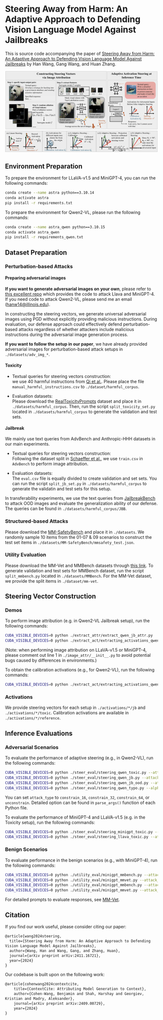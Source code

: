 # Steering Away from Harm: An Adaptive Approach to Defending Vision Language Model Against Jailbreaks

This is source code accompanying the paper of [Steering Away from Harm: An Adaptive Approach to Defending Vision Language Model Against Jailbreaks](https://arxiv.org/abs/2411.16721) by Han Wang, Gang Wang, and Huan Zhang.

![teaser](./assets/framework.jpg)
![adaptive](./assets/adaptive.jpg)

## Environment Preparation
To prepare the environment for LLaVA-v1.5 and MiniGPT-4, you can run the following commands:
```bash
conda create --name astra python==3.10.14
conda activate astra
pip install -r requirements.txt
```

To prepare the environment for Qwen2-VL, please run the following commands:
```bash
conda create --name astra_qwen python==3.10.15
conda activate astra_qwen
pip install -r requirements_qwen.txt
```

## Dataset Preparation

### Perturbation-based Attacks

#### Preparing adversarial images

**If you want to generate adversarial images on your own**, please refer to [this excellent repo](https://github.com/Unispac/Visual-Adversarial-Examples-Jailbreak-Large-Language-Models) which provides the code to attack Llava and MiniGPT-4. If you need code to attack Qwen2-VL, please send me an email (hanw14@illinois.edu).

In constructing the steering vectors, we generate universal adversarial images using PGD without explicitly providing malicious instructions. During evaluation, our defense approach could effectively defend perturbation-based attacks regardless of whether attackers include malicious instructions during the adversarial image generation process.


**If you want to follow the setup in our paper**, we have already provided adversarial images for perturbation-based attack setups in `./datasets/adv_img_*`.

#### Toxicity

+ Textual queries for steering vectors construction: \
we use 40 harmful instructions from [Qi et al.](https://github.com/Unispac/Visual-Adversarial-Examples-Jailbreak-Large-Language-Models/tree/main/harmful_corpus). Please place the file `manual_harmful_instructions.csv` to `./dataset/harmful_corpus`.

+ Evaluation datasets: \
Please download the [RealToxicityPrompts](https://huggingface.co/datasets/allenai/real-toxicity-prompts) dataset and place it in `./datasets/harmful_corpus`.
Then, run the script `split_toxicity_set.py` located in `./datasets/harmful_corpus` to generate the validation and test sets.

#### Jailbreak

We mainly use text queries from AdvBench and Anthropic-HHH datasets in our main experiments.

+ Textual queries for steering vectors construction: \
Following the dataset split in [Schaeffer et al.](https://github.com/RylanSchaeffer/AstraFellowship-When-Do-VLM-Image-Jailbreaks-Transfer/tree/main/prompts_and_targets), we use `train.csv` in `AdvBench` to perform image attribution.

+ Evaluation datasets: \
The `eval.csv` file is equally divided to create validation and set sets. You can run the script `split_jb_set.py` in `./datasets/harmful_corpus` to generate the validatin and test sets for this setup.

In transferability experiments, we use the text queries from [JailbreakBench](https://github.com/JailbreakBench/jailbreakbench) to attack OOD images and evaluate the generalization ability of our defense. The queries can be found in `./datasets/harmful_corpus/JBB`. 

### Structured-based Attacks

Please download the [MM-SafetyBench](https://github.com/isXinLiu/MM-SafetyBench) and place it in `./datasets`. We randomly sample 10 items from the 01-07 & 09 scenarios to construct the test set items in `./datasets/MM-SafetyBench/mmsafety_test.json`.

### Utility Evaluation

Please download the MM-Vet and MMBench datasets through [this link](https://github.com/haotian-liu/LLaVA/blob/main/docs/Evaluation.md). To generate validation and test sets for MMBench dataset, run the script `split_mmbench.py` located in `./datasets/MMBench`. For the MM-Vet dataset, we provide the split items in `./dataset/mm-vet`.

## Steering Vector Construction

### Demos

To perform image attribution (e.g. in Qwen2-VL Jailbreak setup), run the following commands:
```bash
CUDA_VISIBLE_DEVICES=0 python ./extract_attr/extract_qwen_jb_attr.py
CUDA_VISIBLE_DEVICES=0 python ./extract_act/extracting_activations_qwen_jb.py
```
(Note: when performing image attribution on LLaVA-v1.5 or MiniGPT-4, please comment out line 1 in `./image_attr/__init__.py` to avoid potential bugs caused by differences in environments.)

To obtain the calibration activations (e.g., for Qwen2-VL), run the following commands:
```bash
CUDA_VISIBLE_DEVICES=0 python ./extract_act/extracting_activations_qwen_ref.py
```

### Activations

We provide steering vectors for each setup in `./activations/*/jb` and  `./activations/*/toxic`. Calibration activations are available in `./activations/*/reference`.

## Inference Evaluations

### Adversarial Scenarios
To evaluate the performance of adaptive steering (e.g., in Qwen2-VL), run the following commands:
```bash
CUDA_VISIBLE_DEVICES=0 python ./steer_eval/steering_qwen_toxic.py --attack_type constrain_16 --alpha 7 --eval test --steer_layer 14
CUDA_VISIBLE_DEVICES=0 python ./steer_eval/steering_qwen_jb.py --attack_type constrain_16 --alpha 7 --eval test --steer_layer 14
CUDA_VISIBLE_DEVICES=0 python ./steer_eval/steering_qwen_jb_ood.py --attack_type constrain_16 --alpha 7 --eval test --steer_layer 14 --attack_algorithm apgd
CUDA_VISIBLE_DEVICES=0 python ./steer_eval/steering_qwen_typo.py --alpha 7 --eval test --steer_layer 14
```
You can set `attack_type` to `constrain_16`, `constrain_32`, `constrain_64`, or `unconstrain`. Detailed option can be found in `parse_args()` function of each Python file.

To evaluate the performance of MiniGPT-4 and LLaVA-v1.5 (e.g. in the Toxicity setup), run the following commands:
```bash
CUDA_VISIBLE_DEVICES=0 python ./steer_eval/steering_minigpt_toxic.py --attack_type constrain_16 --alpha 5 --eval test
CUDA_VISIBLE_DEVICES=0 python ./steer_eval/steering_llava_toxic.py --attack_type constrain_16 --alpha 10 --eval test
```

### Benign Scenarios

To evaluate performance in the benign scenarios (e.g., with MiniGPT-4), run the following commands:
```bash
CUDA_VISIBLE_DEVICES=0 python ./utility_eval/minigpt_mmbench.py --attack_type constrain_16 --alpha 7 --eval test --steer_vector jb
CUDA_VISIBLE_DEVICES=0 python ./utility_eval/minigpt_mmvet.py --attack_type constrain_16 --alpha 7 --eval test --steer_vector jb
CUDA_VISIBLE_DEVICES=0 python ./utility_eval/minigpt_mmbench.py --attack_type constrain_16 --alpha 5 --eval test --steer_vector toxic
CUDA_VISIBLE_DEVICES=0 python ./utility_eval/minigpt_mmvet.py --attack_type constrain_16 --alpha 5 --eval test --steer_vector toxic
```
For detailed prompts to evaluate responses, see [MM-Vet](https://github.com/yuweihao/MM-Vet).

## Citation

If you find our work useful, please consider citing our paper:
```
@article{wang2024steering,
  title={Steering Away from Harm: An Adaptive Approach to Defending Vision Language Model Against Jailbreaks},
  author={Wang, Han and Wang, Gang, and Zhang, Huan},
  journal={arXiv preprint arXiv:2411.16721},
  year={2024}
}
```

Our codebase is built upon on the following work:
```
@article{cohenwang2024contextcite,
    title={ContextCite: Attributing Model Generation to Context},
    author={Cohen-Wang, Benjamin and Shah, Harshay and Georgiev, Kristian and Madry, Aleksander},
    journal={arXiv preprint arXiv:2409.00729},
    year={2024}
}
```